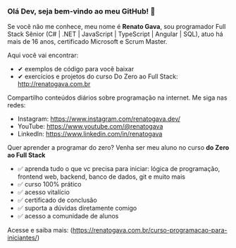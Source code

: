 ### Olá Dev, seja bem-vindo ao meu GitHub! 👋

Se você não me conhece, meu nome é **Renato Gava**, sou programador Full Stack Sênior (C# | .NET | JavaScript | TypeScript | Angular | SQL), atuo há mais de 16 anos, certificado Microsoft e Scrum Master.

Aqui você vai encontrar:
- ✔ exemplos de código para você baixar
- ✔ exercícios e projetos do curso Do Zero ao Full Stack: http://renatogava.com.br

Compartilho conteúdos diários sobre programação na internet. Me siga nas redes:
- Instagram: https://www.instagram.com/renatogava.dev/
- YouTube: https://www.youtube.com/@renatogava
- LinkedIn: https://www.linkedin.com/in/renatogava

Quer aprender a programar do zero? Venha ser meu aluno no curso **do Zero ao Full Stack**

- ✅ aprenda tudo o que vc precisa para iniciar: lógica de programação, frontend web, backend, banco de dados, git e muito mais
- ✅ curso 100% prático
- ✅ acesso vitalício
- ✅ certificado de conclusão
- ✅ suporta a dúvidas diretamente comigo
- ✅ acesso a comunidade de alunos

Acesse e saiba mais: (https://renatogava.com.br/curso-programacao-para-iniciantes/)
